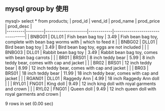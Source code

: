 ## mysql group by 使用
mysql> select * from products;
| prod_id | vend_id | prod_name           | prod_price | prod_desc |                                              
|---------|---------|---------------------|------------|---------------------------------|
| BNBG01  | DLL01   | Fish bean bag toy   |       3.49 | Fish bean bag toy, complete with bean bag worms with | which to feed it |
| BNBG02  | DLL01   | Bird bean bag toy   |       3.49 | Bird bean bag toy, eggs are not included    |                          |
| BNBG03  | DLL01   | Rabbit bean bag toy |       3.49 | Rabbit bean bag toy, comes with bean bag carrots      |                |
| BR01    | BRS01   | 8 inch teddy bear   |       5.99 | 8 inch teddy bear, comes with cap and jacket     |                     |
| BR02    | BRS01   | 12 inch teddy bear  |       8.99 | 12 inch teddy bear, comes with cap and jacket     |                    |
| BR03    | BRS01   | 18 inch teddy bear  |      11.99 | 18 inch teddy bear, comes with cap and jacket      |                   |
| RGAN01  | DLL01   | Raggedy Ann         |       4.99 | 18 inch Raggedy Ann doll            |                                  |
| RYL01   | FNG01   | King doll           |       9.49 | 12 inch king doll with royal garments and crown  |                     |
| RYL02   | FNG01   | Queen doll          |       9.49 | 12 inch queen doll with royal garments and crown  |

9 rows in set (0.00 sec)
